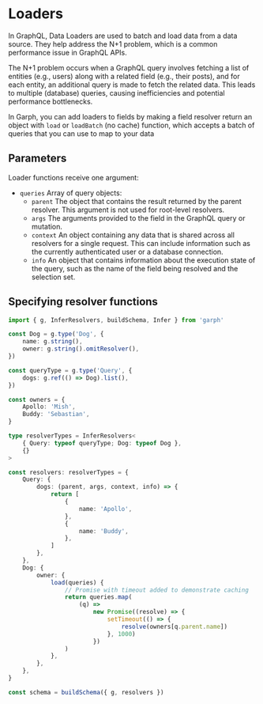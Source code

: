 # Loaders

In GraphQL, Data Loaders are used to batch and load data from a data source. They help address the N+1 problem, which is a common performance issue in GraphQL APIs.

The N+1 problem occurs when a GraphQL query involves fetching a list of entities (e.g., users) along with a related field (e.g., their posts), and for each entity, an additional query is made to fetch the related data. This leads to multiple (database) queries, causing inefficiencies and potential performance bottlenecks.

In Garph, you can add loaders to fields by making a field resolver return an object with `load` or `loadBatch` (no cache) function, which accepts a batch of queries that you can use to map to your data

## Parameters

Loader functions receive one argument:

-   `queries`
    Array of query objects:
    -   `parent`
        The object that contains the result returned by the parent resolver. This argument is not used for root-level resolvers.
    -   `args`
        The arguments provided to the field in the GraphQL query or mutation.
    -   `context`
        An object containing any data that is shared across all resolvers for a single request. This can include information such as the currently authenticated user or a database connection.
    -   `info`
        An object that contains information about the execution state of the query, such as the name of the field being resolved and the selection set.

## Specifying resolver functions

```ts
import { g, InferResolvers, buildSchema, Infer } from 'garph'

const Dog = g.type('Dog', {
    name: g.string(),
    owner: g.string().omitResolver(),
})

const queryType = g.type('Query', {
    dogs: g.ref(() => Dog).list(),
})

const owners = {
    Apollo: 'Mish',
    Buddy: 'Sebastian',
}

type resolverTypes = InferResolvers<
    { Query: typeof queryType; Dog: typeof Dog },
    {}
>

const resolvers: resolverTypes = {
    Query: {
        dogs: (parent, args, context, info) => {
            return [
                {
                    name: 'Apollo',
                },
                {
                    name: 'Buddy',
                },
            ]
        },
    },
    Dog: {
        owner: {
            load(queries) {
                // Promise with timeout added to demonstrate caching
                return queries.map(
                    (q) =>
                        new Promise((resolve) => {
                            setTimeout(() => {
                                resolve(owners[q.parent.name])
                            }, 1000)
                        })
                )
            },
        },
    },
}

const schema = buildSchema({ g, resolvers })
```
